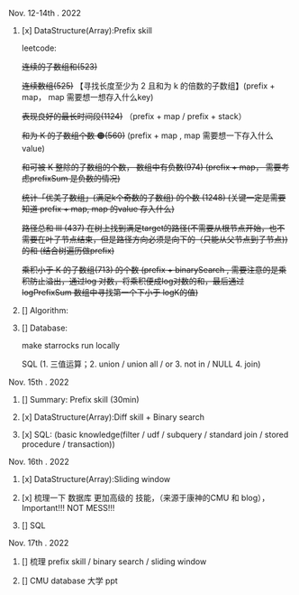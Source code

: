 Nov. 12-14th . 2022
1. [x] DataStructure(Array):Prefix skill

   leetcode:
 
    ~~连续的子数组和(523)~~
   
    ~~连续数组(525)~~ 【寻找长度至少为 2 且和为 k 的倍数的子数组】(prefix + map， map 需要想一想存入什么key)

    ~~表现良好的最长时间段(1124)~~ （prefix + map / prefix + stack）

    ~~和为 K 的子数组个数 🟠(560)~~ (prefix + map , map 需要想一下存入什么value)

    ~~和可被 K 整除的子数组的个数， 数组中有负数(974) (prefix + map， 需要考虑prefixSum 是负数的情况)~~

     ~~统计「优美子数组」(满足k个奇数的子数组) 的个数 (1248) (关键一定是需要知道 prefix + map, map 的value 存入什么)~~
 
    ~~路径总和 III (437) 在树上找到满足target的路径(不需要从根节点开始，也不需要在叶子节点结束，但是路径方向必须是向下的（只能从父节点到子节点))的和 (结合树遍历做prefix)~~

     ~~乘积小于 K 的子数组(713) 的个数 (prefix + binarySearch , 需要注意的是乘积防止溢出，通过log 对数，将乘积便成log对数的和，最后通过logPrefixSum 数组中寻找第一个下小于 logK的值)~~

2. [] Algorithm:
3. [] Database:
   
      make starrocks run locally

      SQL (1. 三值运算；2. union / union all / or 3. not in / NULL 4. join)

Nov. 15th . 2022
1. [] Summary: Prefix skill (30min)
2. [x] DataStructure(Array):Diff skill + Binary search 

3. [x] SQL: (basic knowledge(filter / udf / subquery / standard join / stored procedure / transaction))

Nov. 16th . 2022
1. [x] DataStructure(Array):Sliding window

2. [x] 梳理一下 数据库 更加高级的 技能，（来源于康神的CMU 和 blog），Important!!! NOT MESS!!!
3. [] SQL

Nov. 17th . 2022
1. [] 梳理 prefix skill / binary search / sliding window  

2. [] CMU database 大学 ppt
